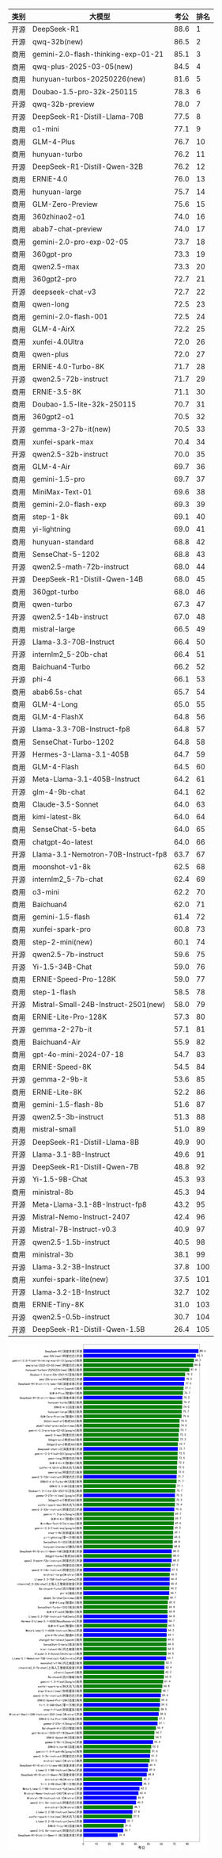 
| 类别 | 大模型                         | 考公 | 排名 |
|-----|------------------------------|---------|----|
|开源|DeepSeek-R1|88.6|1|
|开源|qwq-32b(new)|86.5|2|
|商用|gemini-2.0-flash-thinking-exp-01-21|85.1|3|
|商用|qwq-plus-2025-03-05(new)|84.5|4|
|商用|hunyuan-turbos-20250226(new)|81.6|5|
|商用|Doubao-1.5-pro-32k-250115|78.3|6|
|开源|qwq-32b-preview|78.0|7|
|开源|DeepSeek-R1-Distill-Llama-70B|77.5|8|
|商用|o1-mini|77.1|9|
|商用|GLM-4-Plus|76.7|10|
|商用|hunyuan-turbo|76.2|11|
|开源|DeepSeek-R1-Distill-Qwen-32B|76.2|12|
|商用|ERNIE-4.0|76.0|13|
|商用|hunyuan-large|75.7|14|
|商用|GLM-Zero-Preview|75.6|15|
|商用|360zhinao2-o1|74.0|16|
|商用|abab7-chat-preview|74.0|17|
|商用|gemini-2.0-pro-exp-02-05|73.7|18|
|商用|360gpt-pro|73.3|19|
|商用|qwen2.5-max|73.3|20|
|商用|360gpt2-pro|72.7|21|
|开源|deepseek-chat-v3|72.7|22|
|商用|qwen-long|72.5|23|
|商用|gemini-2.0-flash-001|72.5|24|
|商用|GLM-4-AirX|72.2|25|
|商用|xunfei-4.0Ultra|72.0|26|
|商用|qwen-plus|72.0|27|
|商用|ERNIE-4.0-Turbo-8K|71.7|28|
|开源|qwen2.5-72b-instruct|71.7|29|
|商用|ERNIE-3.5-8K|71.1|30|
|商用|Doubao-1.5-lite-32k-250115|70.7|31|
|商用|360gpt2-o1|70.5|32|
|开源|gemma-3-27b-it(new)|70.5|33|
|商用|xunfei-spark-max|70.4|34|
|开源|qwen2.5-32b-instruct|70.0|35|
|商用|GLM-4-Air|69.7|36|
|商用|gemini-1.5-pro|69.7|37|
|商用|MiniMax-Text-01|69.6|38|
|商用|gemini-2.0-flash-exp|69.3|39|
|商用|step-1-8k|69.1|40|
|商用|yi-lightning|69.0|41|
|商用|hunyuan-standard|68.8|42|
|商用|SenseChat-5-1202|68.8|43|
|开源|qwen2.5-math-72b-instruct|68.0|44|
|开源|DeepSeek-R1-Distill-Qwen-14B|68.0|45|
|商用|360gpt-turbo|68.0|46|
|商用|qwen-turbo|67.3|47|
|开源|qwen2.5-14b-instruct|67.0|48|
|商用|mistral-large|66.5|49|
|开源|Llama-3.3-70B-Instruct|66.4|50|
|开源|internlm2_5-20b-chat|66.4|51|
|商用|Baichuan4-Turbo|66.2|52|
|开源|phi-4|66.1|53|
|商用|abab6.5s-chat|65.7|54|
|商用|GLM-4-Long|65.0|55|
|商用|GLM-4-FlashX|64.8|56|
|开源|Llama-3.3-70B-Instruct-fp8|64.8|57|
|商用|SenseChat-Turbo-1202|64.8|58|
|开源|Hermes-3-Llama-3.1-405B|64.7|59|
|商用|GLM-4-Flash|64.5|60|
|开源|Meta-Llama-3.1-405B-Instruct|64.2|61|
|开源|glm-4-9b-chat|64.1|62|
|商用|Claude-3.5-Sonnet|64.0|63|
|商用|kimi-latest-8k|64.0|64|
|商用|SenseChat-5-beta|64.0|65|
|商用|chatgpt-4o-latest|64.0|66|
|开源|Llama-3.1-Nemotron-70B-Instruct-fp8|63.7|67|
|商用|moonshot-v1-8k|62.5|68|
|开源|internlm2_5-7b-chat|62.4|69|
|商用|o3-mini|62.2|70|
|商用|Baichuan4|62.0|71|
|商用|gemini-1.5-flash|61.4|72|
|商用|xunfei-spark-pro|60.8|73|
|商用|step-2-mini(new)|60.1|74|
|开源|qwen2.5-7b-instruct|59.6|75|
|开源|Yi-1.5-34B-Chat|59.0|76|
|商用|ERNIE-Speed-Pro-128K|59.0|77|
|商用|step-1-flash|58.5|78|
|开源|Mistral-Small-24B-Instruct-2501(new)|58.0|79|
|商用|ERNIE-Lite-Pro-128K|57.3|80|
|开源|gemma-2-27b-it|57.1|81|
|商用|Baichuan4-Air|55.9|82|
|商用|gpt-4o-mini-2024-07-18|54.7|83|
|商用|ERNIE-Speed-8K|54.5|84|
|开源|gemma-2-9b-it|53.6|85|
|商用|ERNIE-Lite-8K|52.2|86|
|商用|gemini-1.5-flash-8b|51.6|87|
|开源|qwen2.5-3b-instruct|51.3|88|
|商用|mistral-small|51.0|89|
|开源|DeepSeek-R1-Distill-Llama-8B|49.9|90|
|开源|Llama-3.1-8B-Instruct|49.6|91|
|开源|DeepSeek-R1-Distill-Qwen-7B|48.8|92|
|开源|Yi-1.5-9B-Chat|45.3|93|
|商用|ministral-8b|45.3|94|
|开源|Meta-Llama-3.1-8B-Instruct-fp8|43.2|95|
|开源|Mistral-Nemo-Instruct-2407|42.4|96|
|开源|Mistral-7B-Instruct-v0.3|40.9|97|
|开源|qwen2.5-1.5b-instruct|40.5|98|
|商用|ministral-3b|38.1|99|
|开源|Llama-3.2-3B-Instruct|37.8|100|
|商用|xunfei-spark-lite(new)|37.5|101|
|开源|Llama-3.2-1B-Instruct|32.7|102|
|商用|ERNIE-Tiny-8K|31.0|103|
|开源|qwen2.5-0.5b-instruct|30.7|104|
|开源|DeepSeek-R1-Distill-Qwen-1.5B|26.4|105|


![lin](../pic/考公.png)
